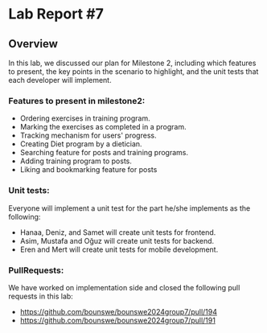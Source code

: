 # Lab Report #7

## Overview  
In this lab, we discussed our plan for Milestone 2, including which features to present, the key points in the scenario to highlight, and the unit tests that each developer will implement.

### Features to present in milestone2:
* Ordering exercises in training program.
* Marking the exercises as completed in a program.
* Tracking mechanism for users' progress.
* Creating Diet program by a dietician. 
* Searching feature for posts and training programs.
* Adding training program to posts.
* Liking and bookmarking feature for posts

### Unit tests:
Everyone will implement a unit test for the part he/she implements as the following:
 - Hanaa, Deniz, and Samet will create unit tests for frontend.
 - Asim, Mustafa and Oğuz will create unit tests for backend.
 - Eren and Mert will create unit tests for mobile development. 

### PullRequests:
We have worked on implementation side and closed the following pull requests in this lab:
* https://github.com/bounswe/bounswe2024group7/pull/194
* https://github.com/bounswe/bounswe2024group7/pull/191

